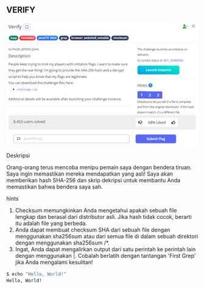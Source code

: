 ## VERIFY

![Verify](../../AssetImage/Picture1.png)

Deskripsi

Orang-orang terus mencoba menipu pemain saya dengan bendera tiruan. Saya ingin memastikan mereka mendapatkan yang asli! Saya akan memberikan hash SHA-256 dan skrip dekripsi untuk membantu Anda memastikan bahwa bendera saya sah.

hints
1.	Checksum memungkinkan Anda mengetahui apakah sebuah file lengkap dan berasal dari distributor asli. Jika hash tidak cocok, berarti itu adalah file yang berbeda.
2.	Anda dapat membuat checksum SHA dari sebuah file dengan menggunakan sha256sum <file> atau dari semua file di dalam sebuah direktori dengan menggunakan sha256sum <directory>/*.
3.	Ingat, Anda dapat mengalirkan output dari satu perintah ke perintah lain dengan menggunakan |. Cobalah berlatih dengan tantangan 'First Grep' jika Anda mengalami kesulitan!

```sh
$ echo "Hello, World!"
Hello, World!
